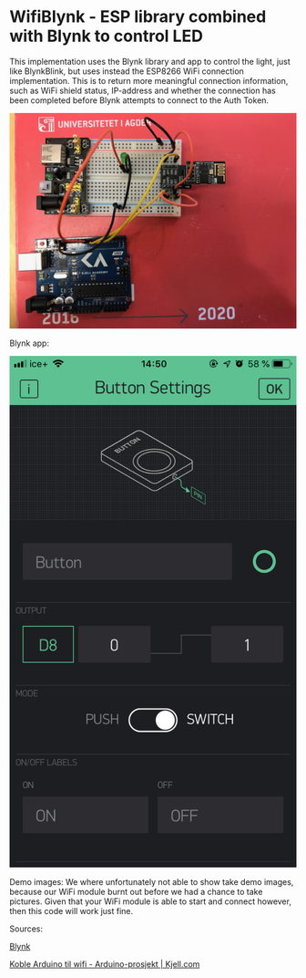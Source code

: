 # WifiBlynk - ESP library combined with Blynk to control LED
This implementation uses the Blynk library and app to control the light, just like BlynkBlink, but uses instead the ESP8266 WiFi connection implementation. This is to return more meaningful connection information, such as WiFi shield status, IP-address and whether the connection has been completed before Blynk attempts to connect to the Auth Token.


![](attachements/IMG_2258.jpeg)

Blynk app:

![](attachements/IMG_2226.png)


Demo images: 
We where unfortunately not able to show take demo images, because our WiFi module burnt out before we had a chance to take pictures. Given that your WiFi module is able to start and connect however, then this code will work just fine.

Sources: 

[Blynk](https://www.blynk.cc)

[Koble Arduino til wifi - Arduino-prosjekt | Kjell.com](https://www.kjell.com/no/spor-kjell/hvordan-virker-det/arduino/arduino-prosjekt/koble-arduino-til-wifi)
